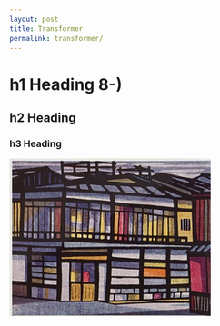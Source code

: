 ```yaml
---
layout: post
title: Transformer
permalink: transformer/
---
```


# h1 Heading 8-)
## h2 Heading
### h3 Heading

<img src="/images/transformer/test.png">

